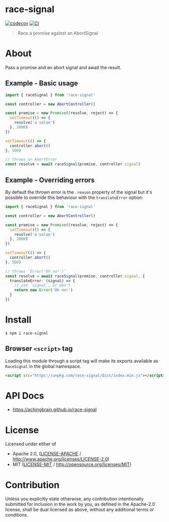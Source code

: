 # race-signal

[![codecov](https://img.shields.io/codecov/c/github/achingbrain/race-signal.svg?style=flat-square)](https://codecov.io/gh/achingbrain/race-signal)
[![CI](https://img.shields.io/github/actions/workflow/status/achingbrain/race-signal/js-test-and-release.yml?branch=main\&style=flat-square)](https://github.com/achingbrain/race-signal/actions/workflows/js-test-and-release.yml?query=branch%3Amain)

> Race a promise against an AbortSignal

# About

<!--

!IMPORTANT!

Everything in this README between "# About" and "# Install" is automatically
generated and will be overwritten the next time the doc generator is run.

To make changes to this section, please update the @packageDocumentation section
of src/index.js or src/index.ts

To experiment with formatting, please run "npm run docs" from the root of this
repo and examine the changes made.

-->

Pass a promise and an abort signal and await the result.

## Example - Basic usage

```ts
import { raceSignal } from 'race-signal'

const controller = new AbortController()

const promise = new Promise((resolve, reject) => {
  setTimeout(() => {
    resolve('a value')
  }, 1000)
})

setTimeout(() => {
  controller.abort()
}, 500)

// throws an AbortError
const resolve = await raceSignal(promise, controller.signal)
```

## Example - Overriding errors

By default the thrown error is the `.reason` property of the signal but it's
possible to override this behaviour with the `translateError` option:

```ts
import { raceSignal } from 'race-signal'

const controller = new AbortController()

const promise = new Promise((resolve, reject) => {
  setTimeout(() => {
    resolve('a value')
  }, 1000)
})

setTimeout(() => {
  controller.abort()
}, 500)

// throws `Error('Oh no!')`
const resolve = await raceSignal(promise, controller.signal, {
  translateError: (signal) => {
    // use `signal`, or don't
    return new Error('Oh no!')
  }
})
```

# Install

```console
$ npm i race-signal
```

## Browser `<script>` tag

Loading this module through a script tag will make its exports available as `RaceSignal` in the global namespace.

```html
<script src="https://unpkg.com/race-signal/dist/index.min.js"></script>
```

# API Docs

- <https://achingbrain.github.io/race-signal>

# License

Licensed under either of

- Apache 2.0, ([LICENSE-APACHE](https://github.com/achingbrain/race-signal/LICENSE-APACHE) / <http://www.apache.org/licenses/LICENSE-2.0>)
- MIT ([LICENSE-MIT](https://github.com/achingbrain/race-signal/LICENSE-MIT) / <http://opensource.org/licenses/MIT>)

# Contribution

Unless you explicitly state otherwise, any contribution intentionally submitted for inclusion in the work by you, as defined in the Apache-2.0 license, shall be dual licensed as above, without any additional terms or conditions.
